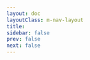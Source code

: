 ```yaml
---
layout: doc
layoutClass: m-nav-layout
title: 
sidebar: false
prev: false
next: false
---
```





<style src="/.vitepress/theme/style/nav.css"></style>

<script setup>
import { NAV_DATA } from '../../.vitepress/theme/utils/data.ts';
import Typewriter from '../../components/Typewriter.vue' ;
import MNavLinks from '../../components/MNavLinks.vue' 
</script>


# <Typewriter text="开发者的梦中情栈" delay="200" type="neon" loop />

<MNavLinks v-for="{title, items} in NAV_DATA" :title="title" :items="items"/>
